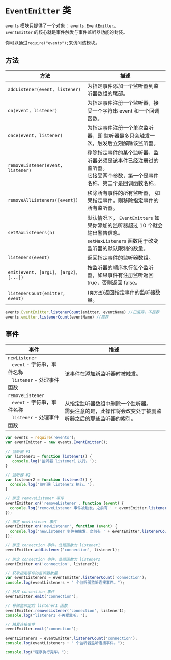 
# `EventEmitter` 类
`events` 模块只提供了一个对象： `events.EventEmitter`。  
`EventEmitter` 的核心就是事件触发与事件监听器功能的封装。

你可以通过`require("events");`来访问该模块。

## 方法
方法 | 描述
--- | ---
`addListener(event, listener)` | 为指定事件添加一个监听器到监听器数组的尾部。
`on(event, listener)` | 为指定事件注册一个监听器，接受一个字符串 event 和一个回调函数。
`once(event, listener)` | 为指定事件注册一个单次监听器，即 监听器最多只会触发一次，触发后立刻解除该监听器。
`removeListener(event, listener)` | 移除指定事件的某个监听器，监听器必须是该事件已经注册过的监听器。<br/>它接受两个参数，第一个是事件名称，第二个是回调函数名称。
`removeAllListeners([event])` | 移除所有事件的所有监听器， 如果指定事件，则移除指定事件的所有监听器。
`setMaxListeners(n)` | 默认情况下， `EventEmitters` 如果你添加的监听器超过 10 个就会输出警告信息。<br/>`setMaxListeners` 函数用于改变监听器的默认限制的数量。
`listeners(event)` |返回指定事件的监听器数组。
`emit(event, [arg1], [arg2], [...])` | 按监听器的顺序执行每个监听器，如果事件有注册监听返回 true，否则返回 false。
`listenerCount(emitter, event)` | (`类方法`)返回指定事件的监听器数量。

```javascript
events.EventEmitter.listenerCount(emitter, eventName) //已废弃，不推荐
events.emitter.listenerCount(eventName) //推荐
```

## 事件
事件 | 描述
--- | ---
`newListener` <br/>&nbsp;&nbsp; `event` - 字符串，事件名称<br/>&nbsp;&nbsp; `listener` - 处理事件函数 | 该事件在添加新监听器时被触发。
`removeListener` <br/>&nbsp;&nbsp; `event` - 字符串，事件名称<br/>&nbsp;&nbsp; `listener` - 处理事件函数 | 从指定监听器数组中删除一个监听器。<br/>需要注意的是，此操作将会改变处于被删监听器之后的那些监听器的索引。


```javascript
var events = require('events');
var eventEmitter = new events.EventEmitter();

// 监听器 #1
var listener1 = function listener1() {
   console.log('监听器 listener1 执行。');
}

// 监听器 #2
var listener2 = function listener2() {
  console.log('监听器 listener2 执行。');
}

// 绑定 removeListener 事件
eventEmitter.on('removeListener', function (event) {
  console.log('removeListener 事件被触发，之前有 ' + eventEmitter.listenerCount('connection') + " 个监听器监听连接事件。");
});

// 绑定 newListener 事件
eventEmitter.on('newListener', function (event) {
  console.log('newListener 事件被触发，之前有 ' + eventEmitter.listenerCount('connection') + " 个监听器监听连接事件。");
});

// 绑定 connection 事件，处理函数为 listener1 
eventEmitter.addListener('connection', listener1);

// 绑定 connection 事件，处理函数为 listener2
eventEmitter.on('connection', listener2);

// 获取指定事件的监听器数量
var eventListeners = eventEmitter.listenerCount('connection');
console.log(eventListeners + " 个监听器监听连接事件。");

// 触发 connection 事件 
eventEmitter.emit('connection');

// 移除监绑定的 listener1 函数
eventEmitter.removeListener('connection', listener1);
console.log("listener1 不再受监听。");

// 触发连接事件
eventEmitter.emit('connection');

eventListeners = eventEmitter.listenerCount('connection');
console.log(eventListeners + " 个监听器监听连接事件。");

console.log("程序执行完毕。");
```
